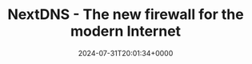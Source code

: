 ---
title: NextDNS - The new firewall for the modern Internet
slug: 20240731T200134
date: 2024-07-31T20:01:34+0000
params:
  url: https://nextdns.io/
tags:
- dns
---